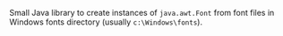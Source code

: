 Small Java library to create instances of `java.awt.Font` from font files in Windows fonts directory (usually `c:\Windows\fonts`). 
